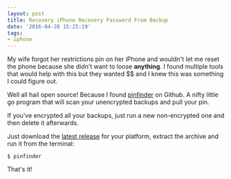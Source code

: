 ```yaml
---
layout: post
title: Recovery iPhone Recovery Password From Backup
date: '2016-04-28 15:25:19'
tags:
- iphone
---
```


My wife forgot her restrictions pin on her iPhone and wouldn't let me reset the phone because she didn't want to loose **anything**. I found multiple tools that would help with this but they wanted $$ and I knew this was something I could figure out. 

Well all hail open source! Because I found [pinfinder](https://github.com/gwatts/pinfinder) on Github. A nifty little go program that will scan your unencrypted backups and pull your pin. 

If you've encrypted all your backups, just run a new non-encrypted one and then delete it afterwards.

Just download the [latest release](https://github.com/gwatts/pinfinder/releases) for your platform, extract the archive and run it from the terminal:

    $ pinfinder

That's it!